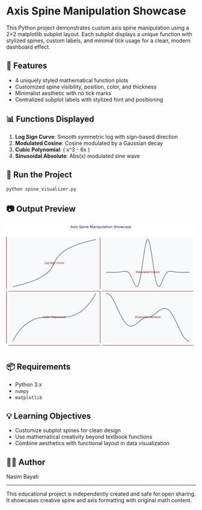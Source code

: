# Axis Spine Manipulation Showcase

This Python project demonstrates custom axis spine manipulation using a 2×2 matplotlib subplot layout. Each subplot displays a unique function with stylized spines, custom labels, and minimal tick usage for a clean, modern dashboard effect.

## 🔧 Features
- 4 uniquely styled mathematical function plots
- Customized spine visibility, position, color, and thickness
- Minimalist aesthetic with no tick marks
- Centralized subplot labels with stylized font and positioning

## 📊 Functions Displayed
1. **Log Sign Curve**: Smooth symmetric log with sign-based direction
2. **Modulated Cosine**: Cosine modulated by a Gaussian decay
3. **Cubic Polynomial**: \( x^3 - 6x \)
4. **Sinusoidal Absolute**: Abs(x) modulated sine wave

## 🚀 Run the Project
```bash
python spine_visualizer.py
```

## 📷 Output Preview
![Spine Showcase Output](spine_showcase.png)


## 📦 Requirements
- Python 3.x
- `numpy`
- `matplotlib`

## 💡 Learning Objectives
- Customize subplot spines for clean design
- Use mathematical creativity beyond textbook functions
- Combine aesthetics with functional layout in data visualization

## 👩‍💻 Author
Nasim Bayati

---
This educational project is independently created and safe for open sharing. It showcases creative spine and axis formatting with original math content.
